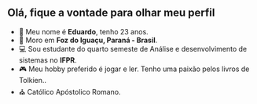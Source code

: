 <h2> Olá, fique a vontade para olhar meu perfil </h2>


- 📄 Meu nome é <b>Eduardo</b>, tenho 23 anos.
- 📍 Moro em <b>Foz do Iguaçu, Paraná - Brasil</b>.
- 💻 Sou estudante do quarto semeste de Análise e desenvolvimento de sistemas no <b>IFPR</b>.
- 🎮 Meu hobby preferido é jogar e ler. Tenho uma paixão pelos livros de Tolkien.</b>.
- ⛪ Católico Apóstolico Romano.
  
<br>

       
